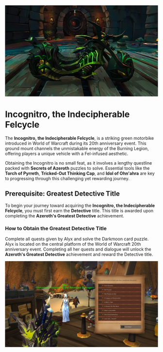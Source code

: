 ![incognitro](/img/incognitro.webp)

# Incognitro, the Indecipherable Felcycle

The **Incognitro, the Indecipherable Felcycle**, is a striking green motorbike introduced in World of Warcraft during its 20th anniversary event. This ground mount channels the unmistakable energy of the Burning Legion, offering players a unique vehicle with a Fel-infused aesthetic.

Obtaining the Incognitro is no small feat, as it involves a lengthy questline packed with **Secrets of Azeroth** puzzles to solve. Essential tools like the **Torch of Pyrreth**, **Tricked-Out Thinking Cap**, and **Idol of Ohn'ahra** are key to progressing through this challenging yet rewarding journey.

## Prerequisite: Greatest Detective Title

To begin your journey toward acquiring the **Incognitro, the Indecipherable Felcycle**, you must first earn the **Detective** title. This title is awarded upon completing the **Azeroth's Greatest Detective** achievement.

### How to Obtain the Greatest Detective Title

Complete all quests given by Alyx and solve the Darkmoon card puzzle.  
Alyx is located on the central platform of the World of Warcraft 20th anniversary event. Completing all her quests and dialogue will unlock the **Azeroth's Greatest Detective** achievement and reward the Detective title.

![Alyx](/img/wow-event-alyx.webp)

